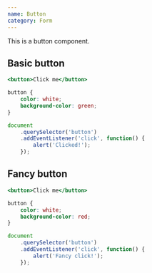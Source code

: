 ```yaml
---
name: Button
category: Form
---
```


This is a button component.

## Basic button

```button.html
<button>Click me</button>
```

```button.css
button {
	color: white;
	background-color: green;
}
```

```button.js
document
	.querySelector('button')
	.addEventListener('click', function() {
		alert('Clicked!');
	});
```

## Fancy button

```button.html
<button>Click me</button>
```

```button.css
button {
	color: white;
	background-color: red;
}
```

```button.js
document
	.querySelector('button')
	.addEventListener('click', function() {
		alert('Fancy click!');
	});
```
